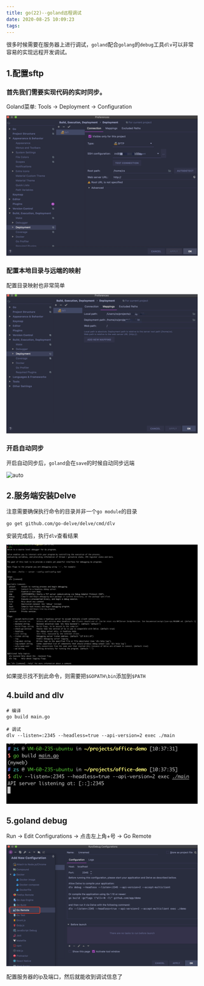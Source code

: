 ```yaml
---
title: go(22)--goland远程调试
date: 2020-08-25 10:09:23
tags:
---
```


很多时候需要在服务器上进行调试，`goland`配合`golang`的`debug`工具`dlv`可以非常容易的实现远程开发调试。

<!-- more -->

## 1.配置sftp

### 首先我们需要实现代码的实时同步。

Goland菜单: Tools -> Deployment -> Configuration

![deployment](remote/deployment.jpg)


### 配置本地目录与远端的映射

配置目录映射也非常简单

![mapping](remote/mapping.jpg)


### 开启自动同步

开启自动同步后，`goland`会在`save`的时候自动同步远端

![auto](remote/auto.jpg)


## 2.服务端安装Delve

注意需要确保执行命令的目录并非一个`go module`的目录

```shell
go get github.com/go-delve/delve/cmd/dlv
```

安装完成后，执行`dlv`查看结果

![dlv](remote/dlv.png)

如果提示找不到此命令，则需要把`$GOPATH\bin`添加到`$PATH`

## 4.build and dlv

```
# 编译
go build main.go 

# 调试
dlv --listen=:2345 --headless=true --api-version=2 exec ./main
```
![demo](remote/demo.png)


## 5.goland debug

Run -> Edit Configurations -> 点击左上角+号 -> Go Remote 

![debug](remote/debug.png)

配置服务器的ip及端口，然后就能收到调试信息了